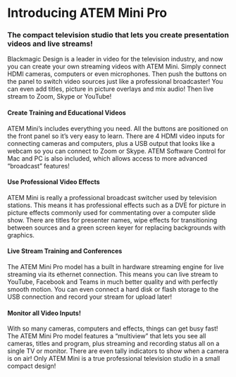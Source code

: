 # Introducing ATEM Mini Pro
### The compact television studio that lets you create presentation videos and live streams!
Blackmagic Design is a leader in video for the television 
industry, and now you can create your own streaming videos 
with ATEM Mini. Simply connect HDMI cameras, computers 
or even microphones. Then push the buttons on the panel 
to switch video sources just like a professional broadcaster! 
You can even add titles, picture in picture overlays and mix 
audio! Then live stream to Zoom, Skype or YouTube!

#### Create Training and Educational Videos
ATEM Mini’s includes everything you need. All the buttons are 
positioned on the front panel so it’s very easy to learn. There are 4 
HDMI video inputs for connecting cameras and computers, plus a 
USB output that looks like a webcam so you can connect to Zoom 
or Skype. ATEM Software Control for Mac and PC is also included, 
which allows access to more advanced “broadcast” features!

#### Use Professional Video Effects
ATEM Mini is really a professional broadcast switcher used by 
television stations. This means it has professional effects such as a 
DVE for picture in picture effects commonly used for commentating 
over a computer slide show. There are titles for presenter names, 
wipe effects for transitioning between sources and a green screen 
keyer for replacing backgrounds with graphics.

#### Live Stream Training and Conferences
The ATEM Mini Pro model has a built in hardware streaming engine 
for live streaming via its ethernet connection. This means you can 
live stream to YouTube, Facebook and Teams in much better quality 
and with perfectly smooth motion. You can even connect a hard 
disk or flash storage to the USB connection and record your stream 
for upload later!

#### Monitor all Video Inputs!
With so many cameras, computers and effects, things can get busy 
fast! The ATEM Mini Pro model features a “multiview” that lets you 
see all cameras, titles and program, plus streaming and recording 
status all on a single TV or monitor. There are even tally indicators to 
show when a camera is on air! Only ATEM Mini is a true professional 
television studio in a small compact design!